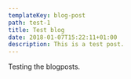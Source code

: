 ```yaml
---
templateKey: blog-post
path: test-1
title: Test blog
date: 2018-01-07T15:22:11+01:00
description: This is a test post.
---
```

Testing the blogposts.
